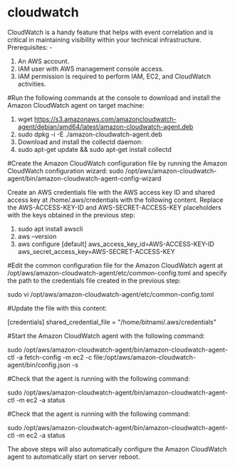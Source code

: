 # cloudwatch
CloudWatch is a handy feature that helps with event correlation and is critical in maintaining visibility within your technical infrastructure.
Prerequisites: -

1. An AWS account.
2. IAM user with AWS management console access.
3. IAM permission is required to perform IAM, EC2, and CloudWatch activities.

#Run the following commands at the console to download and install the Amazon CloudWatch agent on target machine:

1. wget https://s3.amazonaws.com/amazoncloudwatch-agent/debian/amd64/latest/amazon-cloudwatch-agent.deb
2. sudo dpkg -i -E ./amazon-cloudwatch-agent.deb
3. Download and install the collectd daemon:
4. sudo apt-get update && sudo apt-get install collectd

#Create the Amazon CloudWatch configuration file by running the Amazon CloudWatch configuration wizard:
sudo /opt/aws/amazon-cloudwatch-agent/bin/amazon-cloudwatch-agent-config-wizard

Create an AWS credentials file with the AWS access key ID and shared access key at /home/.aws/credentials with the following content. Replace the AWS-ACCESS-KEY-ID and AWS-SECRET-ACCESS-KEY placeholders with the keys obtained in the previous step:

1. sudo apt install awscli
2. aws –version
3. aws configure
[default]
  aws_access_key_id=AWS-ACCESS-KEY-ID
  aws_secret_access_key=AWS-SECRET-ACCESS-KEY
  
#Edit the common configuration file for the Amazon CloudWatch agent at /opt/aws/amazon-cloudwatch-agent/etc/common-config.toml and specify the path to the credentials file created in the previous step:

sudo vi /opt/aws/amazon-cloudwatch-agent/etc/common-config.toml

#Update the file with this content:

[credentials]
  shared_credential_file = "/home/bitnami/.aws/credentials"

#Start the Amazon CloudWatch agent with the following command:

sudo /opt/aws/amazon-cloudwatch-agent/bin/amazon-cloudwatch-agent-ctl -a fetch-config -m ec2 -c file:/opt/aws/amazon-cloudwatch-agent/bin/config.json -s

#Check that the agent is running with the following command:

sudo /opt/aws/amazon-cloudwatch-agent/bin/amazon-cloudwatch-agent-ctl -m ec2 -a status

#Check that the agent is running with the following command:

sudo /opt/aws/amazon-cloudwatch-agent/bin/amazon-cloudwatch-agent-ctl -m ec2 -a status
 
The above steps will also automatically configure the Amazon CloudWatch agent to automatically start on server reboot.
